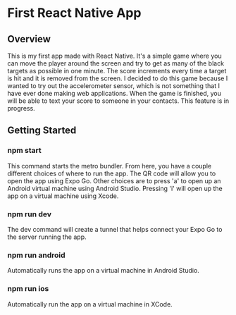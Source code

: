 # First React Native App

## Overview
This is my first app made with React Native. It's a simple game where you can move the player around the screen and try to get as many of the black targets as possible in one minute. The score increments every time a target is hit and it is removed from the screen. I decided to do this game because I wanted to try out the accelerometer sensor, which is not something that I have ever done making web applications. When the game is finished, you will be able to text your score to someone in your contacts. This feature is in progress.

## Getting Started

### npm start
This command starts the metro bundler. From here, you have a couple different choices of where to run the app. The QR code will allow you to open the app using Expo Go. Other choices are to press 'a' to open up an Android virtual machine using Android Studio. Pressing 'i' will open up the app on a virtual machine using Xcode.

### npm run dev
The dev command will create a tunnel that helps connect your Expo Go to the server running the app.

### npm run android
Automatically runs the app on a virtual machine in Android Studio.

### npm run ios
Automatically run the app on a virtual machine in XCode.

